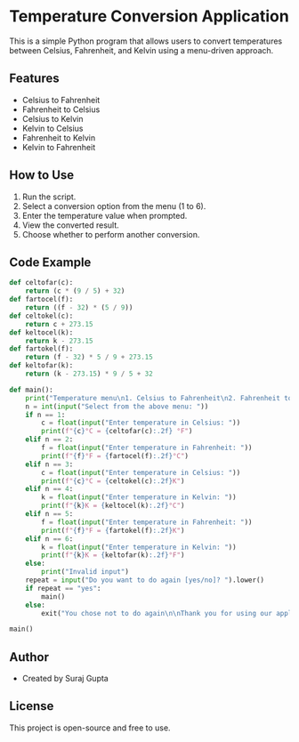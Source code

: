 
# Temperature Conversion Application

This is a simple Python program that allows users to convert temperatures between Celsius, Fahrenheit, and Kelvin using a menu-driven approach.

## Features

- Celsius to Fahrenheit
- Fahrenheit to Celsius
- Celsius to Kelvin
- Kelvin to Celsius
- Fahrenheit to Kelvin
- Kelvin to Fahrenheit

## How to Use

1. Run the script.
2. Select a conversion option from the menu (1 to 6).
3. Enter the temperature value when prompted.
4. View the converted result.
5. Choose whether to perform another conversion.

## Code Example

```python
def celtofar(c):
    return (c * (9 / 5) + 32)
def fartocel(f):
    return ((f - 32) * (5 / 9))
def celtokel(c):
    return c + 273.15
def keltocel(k):
    return k - 273.15
def fartokel(f):
    return (f - 32) * 5 / 9 + 273.15
def keltofar(k):
    return (k - 273.15) * 9 / 5 + 32

def main():
    print("Temperature menu\n1. Celsius to Fahrenheit\n2. Fahrenheit to Celsius\n3. Celsius to Kelvin\n4. Kelvin to Celsius\n5. Fahrenheit to Kelvin\n6. Kelvin to Fahrenheit")
    n = int(input("Select from the above menu: "))
    if n == 1:
        c = float(input("Enter temperature in Celsius: "))
        print(f"{c}°C = {celtofar(c):.2f} °F")
    elif n == 2:
        f = float(input("Enter temperature in Fahrenheit: "))
        print(f"{f}°F = {fartocel(f):.2f}°C")
    elif n == 3:
        c = float(input("Enter temperature in Celsius: "))
        print(f"{c}°C = {celtokel(c):.2f}K")
    elif n == 4:
        k = float(input("Enter temperature in Kelvin: "))
        print(f"{k}K = {keltocel(k):.2f}°C")
    elif n == 5:
        f = float(input("Enter temperature in Fahrenheit: "))
        print(f"{f}°F = {fartokel(f):.2f}K")
    elif n == 6:
        k = float(input("Enter temperature in Kelvin: "))
        print(f"{k}K = {keltofar(k):.2f}°F")
    else:
        print("Invalid input")
    repeat = input("Do you want to do again [yes/no]? ").lower()
    if repeat == "yes":
        main()
    else:
        exit("You chose not to do again\n\nThank you for using our application\nCome again")

main()
```

## Author

- Created by Suraj Gupta

## License

This project is open-source and free to use.
